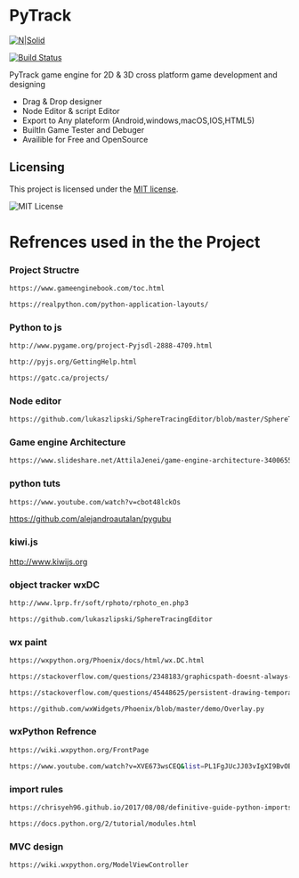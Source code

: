 # PyTrack
[![N|Solid](https://cldup.com/dTxpPi9lDf.thumb.png)](https://nodesource.com/products/nsolid)

[![Build Status](https://travis-ci.org/joemccann/dillinger.svg?branch=master)](https://travis-ci.org/joemccann/dillinger)

PyTrack game engine for 2D & 3D cross platform game development and designing 

  - Drag & Drop designer
  - Node Editor & script Editor
  - Export to Any plateform (Android,windows,macOS,IOS,HTML5)
  - BuiltIn Game Tester and Debuger 
  - Availible for Free and OpenSource
## Licensing

This project is licensed under the [MIT license](LICENSE).

![MIT License](https://danielmiessler.com/images/mitlicense.png)

# Refrences used in the the Project

### Project Structre 
```sh
https://www.gameenginebook.com/toc.html

https://realpython.com/python-application-layouts/
```

### Python to js
```sh
http://www.pygame.org/project-Pyjsdl-2888-4709.html

http://pyjs.org/GettingHelp.html

https://gatc.ca/projects/
```
### Node editor 
```sh
https://github.com/lukaszlipski/SphereTracingEditor/blob/master/SphereTracingEditor/GraphConnections.py
```
### Game engine Architecture
```sh
https://www.slideshare.net/AttilaJenei/game-engine-architecture-34006558?from_action=save
```
### python tuts 
```sh
https://www.youtube.com/watch?v=cbot48lckOs
```

https://github.com/alejandroautalan/pygubu

### kiwi.js
http://www.kiwijs.org

### object tracker wxDC
```sh
http://www.lprp.fr/soft/rphoto/rphoto_en.php3

https://github.com/lukaszlipski/SphereTracingEditor
```
### wx paint 
```sh
https://wxpython.org/Phoenix/docs/html/wx.DC.html

https://stackoverflow.com/questions/2348183/graphicspath-doesnt-always-refresh-itself

https://stackoverflow.com/questions/45448625/persistent-drawing-temporary-overlay-with-wx-paintdc

https://github.com/wxWidgets/Phoenix/blob/master/demo/Overlay.py
```
### wxPython Refrence 
```sh
https://wiki.wxpython.org/FrontPage

https://www.youtube.com/watch?v=XVE673wsCEQ&list=PL1FgJUcJJ03vIgXI9BvOBdoc0S3PuzcRb
```
### import rules
```sh 
https://chrisyeh96.github.io/2017/08/08/definitive-guide-python-imports.html

https://docs.python.org/2/tutorial/modules.html

```
### MVC design
```sh
https://wiki.wxpython.org/ModelViewController
```

